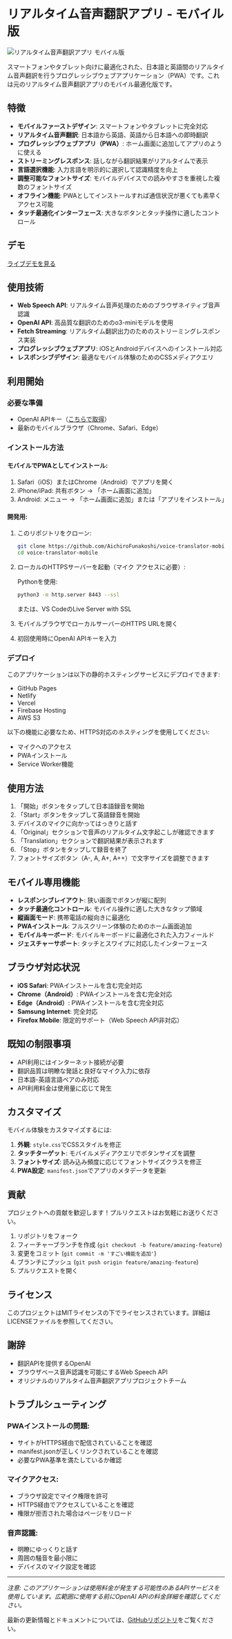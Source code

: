 # リアルタイム音声翻訳アプリ - モバイル版

![リアルタイム音声翻訳アプリ モバイル版](images/icons/icon-192x192.png)

スマートフォンやタブレット向けに最適化された、日本語と英語間のリアルタイム音声翻訳を行うプログレッシブウェブアプリケーション（PWA）です。これは元のリアルタイム音声翻訳アプリのモバイル最適化版です。

## 特徴

- **モバイルファーストデザイン**: スマートフォンやタブレットに完全対応
- **リアルタイム音声翻訳**: 日本語から英語、英語から日本語への即時翻訳
- **プログレッシブウェブアプリ（PWA）**: ホーム画面に追加してアプリのように使える
- **ストリーミングレスポンス**: 話しながら翻訳結果がリアルタイムで表示
- **言語選択機能**: 入力言語を明示的に選択して認識精度を向上
- **調整可能なフォントサイズ**: モバイルデバイスでの読みやすさを重視した複数のフォントサイズ
- **オフライン機能**: PWAとしてインストールすれば通信状況が悪くても素早くアクセス可能
- **タッチ最適化インターフェース**: 大きなボタンとタッチ操作に適したコントロール

## デモ

[ライブデモを見る](https://aichiroFunakoshi.github.io/voice-translator-mobile/)

## 使用技術

- **Web Speech API**: リアルタイム音声処理のためのブラウザネイティブ音声認識
- **OpenAI API**: 高品質な翻訳のためのo3-miniモデルを使用
- **Fetch Streaming**: リアルタイム翻訳出力のためのストリーミングレスポンス実装
- **プログレッシブウェブアプリ**: iOSとAndroidデバイスへのインストール対応
- **レスポンシブデザイン**: 最適なモバイル体験のためのCSSメディアクエリ

## 利用開始

### 必要な準備

- OpenAI APIキー（[こちらで取得](https://platform.openai.com/api-keys)）
- 最新のモバイルブラウザ（Chrome、Safari、Edge）

### インストール方法

#### モバイルでPWAとしてインストール:

1. Safari（iOS）またはChrome（Android）でアプリを開く
2. iPhone/iPad: 共有ボタン → 「ホーム画面に追加」
3. Android: メニュー → 「ホーム画面に追加」または「アプリをインストール」

#### 開発用:

1. このリポジトリをクローン:
   ```bash
   git clone https://github.com/AichiroFunakoshi/voice-translator-mobile.git
   cd voice-translator-mobile
   ```

2. ローカルのHTTPSサーバーを起動（マイク アクセスに必要）:
   
   Pythonを使用:
   ```bash
   python3 -m http.server 8443 --ssl
   ```
   
   または、VS CodeのLive Server with SSL

3. モバイルブラウザでローカルサーバーのHTTPS URLを開く

4. 初回使用時にOpenAI APIキーを入力

### デプロイ

このアプリケーションは以下の静的ホスティングサービスにデプロイできます:

- GitHub Pages
- Netlify
- Vercel
- Firebase Hosting
- AWS S3

以下の機能に必要なため、HTTPS対応のホスティングを使用してください:
- マイクへのアクセス
- PWAインストール
- Service Worker機能

## 使用方法

1. 「開始」ボタンをタップして日本語録音を開始
2. 「Start」ボタンをタップして英語録音を開始
3. デバイスのマイクに向かってはっきりと話す
4. 「Original」セクションで音声のリアルタイム文字起こしが確認できます
5. 「Translation」セクションで翻訳結果が表示されます
6. 「Stop」ボタンをタップして録音を終了
7. フォントサイズボタン（A-, A, A+, A++）で文字サイズを調整できます

## モバイル専用機能

- **レスポンシブレイアウト**: 狭い画面でボタンが縦に配列
- **タッチ最適化コントロール**: モバイル操作に適した大きなタップ領域
- **縦画面モード**: 携帯電話の縦向きに最適化
- **PWAインストール**: フルスクリーン体験のためのホーム画面追加
- **モバイルキーボード**: モバイルキーボードに最適化された入力フィールド
- **ジェスチャーサポート**: タッチとスワイプに対応したインターフェース

## ブラウザ対応状況

- **iOS Safari**: PWAインストールを含む完全対応
- **Chrome（Android）**: PWAインストールを含む完全対応
- **Edge（Android）**: PWAインストールを含む完全対応
- **Samsung Internet**: 完全対応
- **Firefox Mobile**: 限定的サポート（Web Speech API非対応）

## 既知の制限事項

- API利用にはインターネット接続が必要
- 翻訳品質は明瞭な発話と良好なマイク入力に依存
- 日本語-英語言語ペアのみ対応
- API利用料金は使用量に応じて発生

## カスタマイズ

モバイル体験をカスタマイズするには:

1. **外観**: `style.css`でCSSスタイルを修正
2. **タッチターゲット**: モバイルメディアクエリでボタンサイズを調整
3. **フォントサイズ**: 読み込み頻度に応じてフォントサイズクラスを修正
4. **PWA設定**: `manifest.json`でアプリのメタデータを更新

## 貢献

プロジェクトへの貢献を歓迎します！プルリクエストはお気軽にお送りください。

1. リポジトリをフォーク
2. フィーチャーブランチを作成 (`git checkout -b feature/amazing-feature`)
3. 変更をコミット (`git commit -m 'すごい機能を追加'`)
4. ブランチにプッシュ (`git push origin feature/amazing-feature`)
5. プルリクエストを開く

## ライセンス

このプロジェクトはMITライセンスの下でライセンスされています。詳細はLICENSEファイルを参照してください。

## 謝辞

- 翻訳APIを提供するOpenAI
- ブラウザベース音声認識を可能にするWeb Speech API
- オリジナルのリアルタイム音声翻訳アプリプロジェクトチーム

## トラブルシューティング

### PWAインストールの問題:
- サイトがHTTPS経由で配信されていることを確認
- manifest.jsonが正しくリンクされていることを確認
- 必要なPWA基準を満たしているか確認

### マイクアクセス:
- ブラウザ設定でマイク権限を許可
- HTTPS経由でアクセスしていることを確認
- 権限が拒否された場合はページをリロード

### 音声認識:
- 明瞭にゆっくりと話す
- 周囲の騒音を最小限に
- デバイスのマイク設定を確認

---

*注意: このアプリケーションは使用料金が発生する可能性のあるAPIサービスを使用しています。広範囲に使用する前にOpenAI APIの料金詳細を確認してください。*

最新の更新情報とドキュメントについては、[GitHubリポジトリ](https://github.com/AichiroFunakoshi/voice-translator-mobile)をご覧ください。